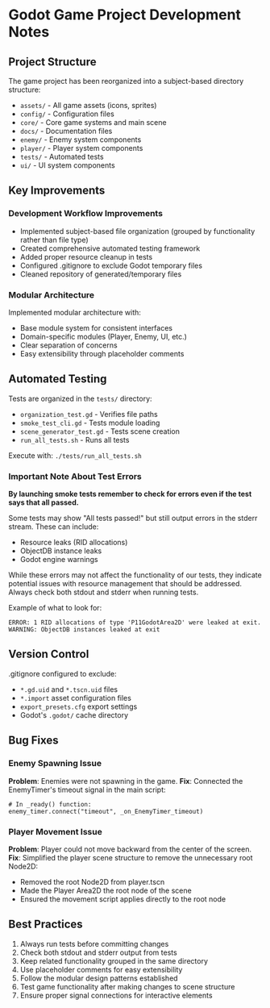 # Godot Game Project Development Notes

## Project Structure

The game project has been reorganized into a subject-based directory structure:

- `assets/` - All game assets (icons, sprites)
- `config/` - Configuration files 
- `core/` - Core game systems and main scene
- `docs/` - Documentation files
- `enemy/` - Enemy system components
- `player/` - Player system components
- `tests/` - Automated tests
- `ui/` - UI system components

## Key Improvements

### Development Workflow Improvements

- Implemented subject-based file organization (grouped by functionality rather than file type)
- Created comprehensive automated testing framework
- Added proper resource cleanup in tests
- Configured .gitignore to exclude Godot temporary files
- Cleaned repository of generated/temporary files

### Modular Architecture

Implemented modular architecture with:
- Base module system for consistent interfaces
- Domain-specific modules (Player, Enemy, UI, etc.)
- Clear separation of concerns
- Easy extensibility through placeholder comments

## Automated Testing

Tests are organized in the `tests/` directory:

- `organization_test.gd` - Verifies file paths
- `smoke_test_cli.gd` - Tests module loading
- `scene_generator_test.gd` - Tests scene creation
- `run_all_tests.sh` - Runs all tests

Execute with: `./tests/run_all_tests.sh`

### Important Note About Test Errors

**By launching smoke tests remember to check for errors even if the test says that all passed.**

Some tests may show "All tests passed!" but still output errors in the stderr stream. These can include:
- Resource leaks (RID allocations)
- ObjectDB instance leaks
- Godot engine warnings

While these errors may not affect the functionality of our tests, they indicate potential issues with resource management that should be addressed. Always check both stdout and stderr when running tests.

Example of what to look for:
```
ERROR: 1 RID allocations of type 'P11GodotArea2D' were leaked at exit.
WARNING: ObjectDB instances leaked at exit
```

## Version Control

.gitignore configured to exclude:
- `*.gd.uid` and `*.tscn.uid` files
- `*.import` asset configuration files
- `export_presets.cfg` export settings
- Godot's `.godot/` cache directory

## Bug Fixes

### Enemy Spawning Issue
**Problem**: Enemies were not spawning in the game.
**Fix**: Connected the EnemyTimer's timeout signal in the main script:
```gdscript
# In _ready() function:
enemy_timer.connect("timeout", _on_EnemyTimer_timeout)
```

### Player Movement Issue
**Problem**: Player could not move backward from the center of the screen.
**Fix**: Simplified the player scene structure to remove the unnecessary root Node2D:
- Removed the root Node2D from player.tscn
- Made the Player Area2D the root node of the scene
- Ensured the movement script applies directly to the root node

## Best Practices

1. Always run tests before committing changes
2. Check both stdout and stderr output from tests
3. Keep related functionality grouped in the same directory
4. Use placeholder comments for easy extensibility
5. Follow the modular design patterns established
6. Test game functionality after making changes to scene structure
7. Ensure proper signal connections for interactive elements